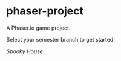 # phaser-project
A Phaser.io game project.

Select your semester branch to get started!


*Spooky House*